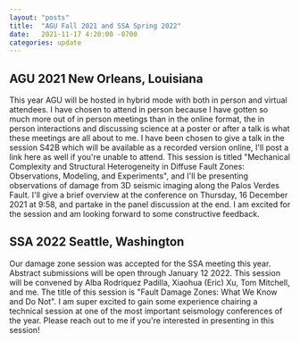 ```yaml
---
layout: "posts"
title:  "AGU Fall 2021 and SSA Spring 2022"
date:   2021-11-17 4:20:00 -0700
categories: update
---
```

## AGU 2021 New Orleans, Louisiana
This year AGU will be hosted in hybrid mode with both in person and virtual attendees. I have chosen to attend in person because I have gotten so much more out of in person meetings than in the online format, the in person interactions and discussing science at a poster or after a talk is what these meetings are all about to me. I have been chosen to give a talk in the session S42B which will be available as a recorded version online, I'll post a link here as well if you're unable to attend. This session is titled "Mechanical Complexity and Structural Heterogeneity in Diffuse Fault Zones: Observations, Modeling, and Experiments", and I'll be presenting observations of damage from 3D seismic imaging along the Palos Verdes Fault. I'll give a brief overview at the conference on Thursday, 16 December 2021 at 9:58, and partake in the panel discussion at the end. I am excited for the session and am looking forward to some constructive feedback.  

## SSA 2022 Seattle, Washington
Our damage zone session was accepted for the SSA meeting this year. Abstract submissions will be open through January 12 2022. This session will be convened by Alba Rodriquez Padilla, Xiaohua (Eric) Xu, Tom Mitchell, and me. The title of this session is "Fault Damage Zones: What We Know and Do Not". I am super excited to gain some experience chairing a technical session at one of the most important seismology conferences of the year. Please reach out to me if you're interested in presenting in this session!
